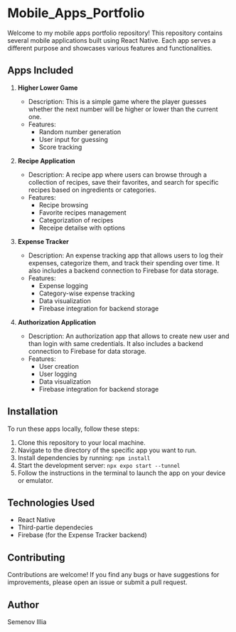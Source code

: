 # Mobile_Apps_Portfolio
Welcome to my mobile apps portfolio repository! This repository contains several mobile applications built using React Native. Each app serves a different purpose and showcases various features and functionalities.

## Apps Included

1. **Higher Lower Game**
   - Description: This is a simple game where the player guesses whether the next number will be higher or lower than the current one.
   - Features:
     - Random number generation
     - User input for guessing
     - Score tracking

2. **Recipe Application**
   - Description: A recipe app where users can browse through a collection of recipes, save their favorites, and search for specific recipes based on ingredients or categories.
   - Features:
     - Recipe browsing
     - Favorite recipes management
     - Categorization of recipes
     - Receipe detailse with options

3. **Expense Tracker**
   - Description: An expense tracking app that allows users to log their expenses, categorize them, and track their spending over time. It also includes a backend connection to Firebase for data storage.
   - Features:
     - Expense logging
     - Category-wise expense tracking
     - Data visualization
     - Firebase integration for backend storage

4. **Authorization Application**
   - Description: An authorization app that allows to create new user and
   than login with same credentials. It also includes a backend connection to Firebase for data storage.
   - Features:
     - User creation
     - User logging
     - Data visualization
     - Firebase integration for backend storage

## Installation

To run these apps locally, follow these steps:

1. Clone this repository to your local machine.
2. Navigate to the directory of the specific app you want to run.
3. Install dependencies by running: `npm install`
4. Start the development server: `npx expo start --tunnel`
5. Follow the instructions in the terminal to launch the app on your device or emulator.

## Technologies Used

- React Native
- Third-partie dependecies
- Firebase (for the Expense Tracker backend)

## Contributing

Contributions are welcome! If you find any bugs or have suggestions for improvements, please open an issue or submit a pull request.

## Author

Semenov Illia

